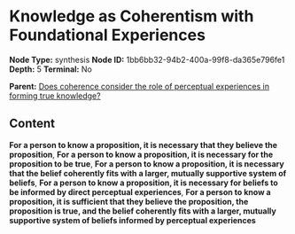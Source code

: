 # Knowledge as Coherentism with Foundational Experiences

**Node Type:** synthesis
**Node ID:** 1bb6bb32-94b2-400a-99f8-da365e796fe1
**Depth:** 5
**Terminal:** No

**Parent:** [Does coherence consider the role of perceptual experiences in forming true knowledge?](does-coherence-consider-the-role-of-perceptual-experiences-in-forming-true-knowledge-antithesis-2e00eed2-37e9-4cfc-be54-df6807e36e62.md)

## Content

**For a person to know a proposition, it is necessary that they believe the proposition**, **For a person to know a proposition, it is necessary for the proposition to be true**, **For a person to know a proposition, it is necessary that the belief coherently fits with a larger, mutually supportive system of beliefs**, **For a person to know a proposition, it is necessary for beliefs to be informed by direct perceptual experiences**, **For a person to know a proposition, it is sufficient that they believe the proposition, the proposition is true, and the belief coherently fits with a larger, mutually supportive system of beliefs informed by perceptual experiences**
